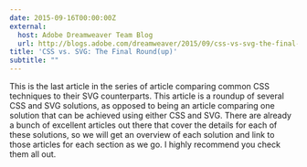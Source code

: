 ```yaml
---
date: 2015-09-16T00:00:00Z
external:
  host: Adobe Dreamweaver Team Blog
  url: http://blogs.adobe.com/dreamweaver/2015/09/css-vs-svg-the-final-roundup.html
title: 'CSS vs. SVG: The Final Round(up)'
subtitle: ""
---
```


<p class="size-2x">
	This is the last article in the series of article comparing common CSS techniques to their SVG counterparts. This article is a roundup of several CSS and SVG solutions, as opposed to being an article comparing one solution that can be achieved using either CSS and SVG. There are already a bunch of excellent articles out there that cover the details for each of these solutions, so we will get an overview of each solution and link to those articles for each section as we go. I highly recommend you check them all out.
</p>
